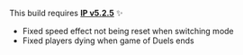 This build requires **[IP v5.2.5](https://github.com/Efnilite/Walk-in-the-Park/releases/tag/v5.2.4)** ✨

- Fixed speed effect not being reset when switching mode
- Fixed players dying when game of Duels ends 